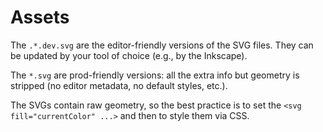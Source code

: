 ﻿# Assets

The `.*.dev.svg` are the editor-friendly versions of the SVG files. They can be updated by your tool of choice (e.g., by the Inkscape).

The `*.svg` are prod-friendly versions: all the extra info but geometry is stripped (no editor metadata, no default styles, etc.).

The SVGs contain raw geometry, so the best practice is to set the `<svg fill="currentColor" ...>` and then to style them via CSS.
